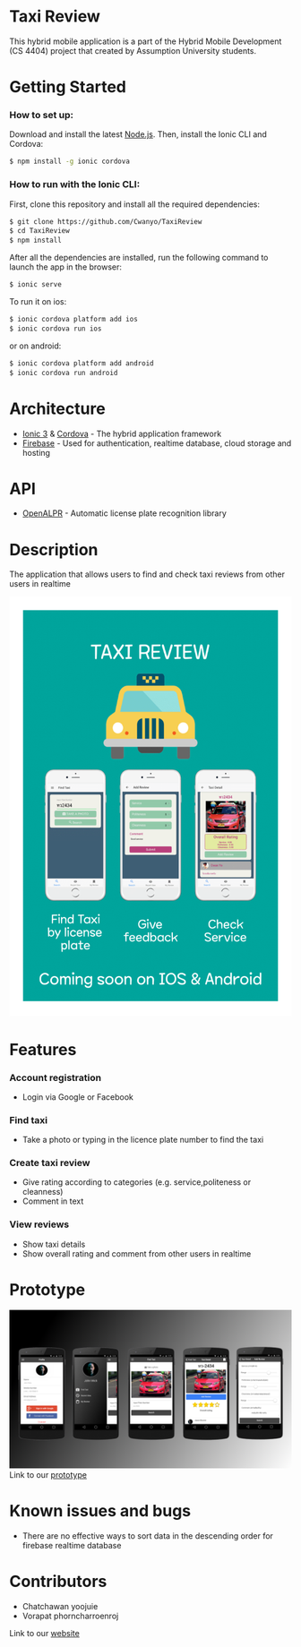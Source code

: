 # Taxi Review

This hybrid mobile application is a part of the Hybrid Mobile Development (CS 4404) project that created by Assumption University students.

# Getting Started

### How to set up:

Download and install the latest [Node.js](https://nodejs.org/en/). Then, install the Ionic CLI and Cordova:

```bash
$ npm install -g ionic cordova
```

### How to run with the Ionic CLI:

First, clone this repository and install all the required dependencies:

```bash
$ git clone https://github.com/Cwanyo/TaxiReview
$ cd TaxiReview
$ npm install
```

After all the dependencies are installed, run the following command to launch the app in the browser:

```bash
$ ionic serve
```

To run it on ios:

```bash
$ ionic cordova platform add ios
$ ionic cordova run ios
```

or on android:
```bash
$ ionic cordova platform add android
$ ionic cordova run android
```

# Architecture
- [Ionic 3](https://ionicframework.com) & [Cordova](https://cordova.apache.org) - The hybrid application framework
- [Firebase](https://firebase.google.com) - Used for authentication, realtime database, cloud storage and hosting

# API
- [OpenALPR](https://github.com/openalpr/openalpr) - Automatic license plate recognition library

# Description
The application that allows users to find and check taxi reviews from other users in realtime

<p align="center">
    <img src="doc/Poster_taxireview.png" height="750px">
</p>

# Features

### Account registration 
- Login via Google or Facebook

### Find taxi
- Take a photo or typing in the licence plate number to find the taxi

### Create taxi review
- Give rating according to categories (e.g. service,politeness or cleanness)
- Comment in text

### View reviews
- Show taxi details
- Show overall rating and comment from other users in realtime

# Prototype
![Prototype Taxi Review](doc/prototype.png)
Link to our [prototype](https://creator.ionic.io/share/dd7f0f339376)

# Known issues and bugs
- There are no effective ways to sort data in the descending order for firebase realtime database

# Contributors
- Chatchawan yoojuie
- Vorapat phorncharroenroj

Link to our [website](https://taxireview-wvn.firebaseapp.com)